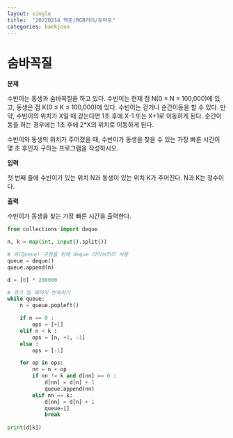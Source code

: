 ```yaml
---
layout: single
title:  "20220214 백준/RGB거리/토마토"
categories: baekjoon
---
```


# 숨바꼭질

**문제**

수빈이는 동생과 숨바꼭질을 하고 있다. 수빈이는 현재 점 N(0 ≤ N ≤ 100,000)에 있고, 동생은 점 K(0 ≤ K ≤ 100,000)에 있다. 수빈이는 걷거나 순간이동을 할 수 있다. 만약, 수빈이의 위치가 X일 때 걷는다면 1초 후에 X-1 또는 X+1로 이동하게 된다. 순간이동을 하는 경우에는 1초 후에 2*X의 위치로 이동하게 된다.

수빈이와 동생의 위치가 주어졌을 때, 수빈이가 동생을 찾을 수 있는 가장 빠른 시간이 몇 초 후인지 구하는 프로그램을 작성하시오.

**입력**

첫 번째 줄에 수빈이가 있는 위치 N과 동생이 있는 위치 K가 주어진다. N과 K는 정수이다.

**출력**

수빈이가 동생을 찾는 가장 빠른 시간을 출력한다.


```python
from collections import deque

n, k = map(int, input().split())

# 큐(Queue) 구현을 위해 deque 라이브러리 사용
queue = deque()
queue.append(n)

d = [0] * 200000

# 큐가 빌 때까지 반복하기
while queue:
    n = queue.popleft()

    if n == 0 :
        ops = [+1]
    elif n < k :
        ops = [n, +1, -1]
    else :
        ops = [-1]

    for op in ops:
        nn = n + op
        if nn != k and d[nn] == 0 :
            d[nn] = d[n] + 1
            queue.append(nn)
        elif nn == k:
            d[nn] = d[n] + 1
            queue=[]
            break
                
print(d[k])
```
